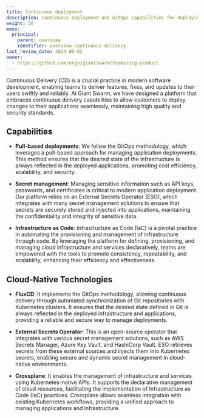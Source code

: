 ```yaml
---
title: Continuous deployment
description: Continuous deployment and GitOps capabilities for deploying and upgrading your applications and clusters efficiently.
weight: 50
menu:
  principal:
    parent: overview
    identifier: overview-continuous-delivery
last_review_date: 2024-06-03
owner:
  - https://github.com/orgs/giantswarm/teams/sig-product
---
```


Continuous Delivery (CD) is a crucial practice in modern software development, enabling teams to deliver features, fixes, and updates to their users swiftly and reliably. At Giant Swarm, we have designed a platform that embraces continuous delivery capabilities to allow customers to deploy changes to their applications seamlessly, maintaining high quality and security standards.

## Capabilities

- **Pull-based deployments**: We follow the GitOps methodology, which leverages a pull-based approach for managing application deployments. This method ensures that the desired state of the infrastructure is always reflected in the deployed applications, promoting cost efficiency, scalability, and security.

- **Secret management**: Managing sensitive information such as API keys, passwords, and certificates is critical to modern application deployment. Our platform relies on an External Secrets Operator (ESO), which integrates with many secret management solutions to ensure that secrets are securely stored and injected into applications, maintaining the confidentiality and integrity of sensitive data.

- **Infrastructure as Code**: Infrastructure as Code (IaC) is a pivotal practice in automating the provisioning and management of infrastructure through code. By leveraging the platform for defining, provisioning, and managing cloud infrastructure and services declaratively, teams are empowered with the tools to promote consistency, repeatability, and scalability, enhancing their efficiency and effectiveness.

## Cloud-Native Technologies

- **FluxCD**: It implements the GitOps methodology, allowing continuous delivery through automated synchronization of Git repositories with Kubernetes clusters. It ensures that the desired state defined in Git is always reflected in the deployed infrastructure and applications, providing a reliable and secure way to manage deployments.

- **External Secrets Operator**: This is an open-source operator that integrates with various secret management solutions, such as AWS Secrets Manager, Azure Key Vault, and HashiCorp Vault. ESO retrieves secrets from these external sources and injects them into Kubernetes secrets, enabling secure and dynamic secret management in cloud-native environments.

- **Crossplane**: It enables the management of infrastructure and services using Kubernetes-native APIs. It supports the declarative management of cloud resources, facilitating the implementation of Infrastructure as Code (IaC) practices. Crossplane allows seamless integration with existing Kubernetes workflows, providing a unified approach to managing applications and infrastructure.
